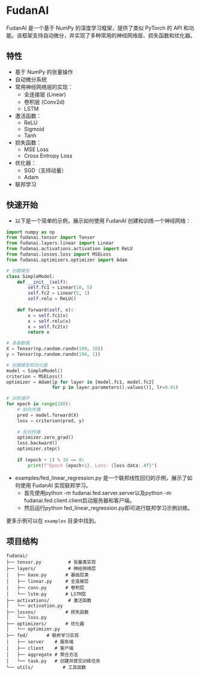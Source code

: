 # FudanAI

FudanAI 是一个基于 NumPy 的深度学习框架，提供了类似 PyTorch 的 API 和功能。该框架支持自动微分，并实现了多种常用的神经网络层、损失函数和优化器。

## 特性

- 基于 NumPy 的张量操作
- 自动微分系统
- 常用神经网络层的实现：
  - 全连接层 (Linear)
  - 卷积层 (Conv2d)
  - LSTM
- 激活函数：
  - ReLU
  - Sigmoid
  - Tanh
- 损失函数：
  - MSE Loss
  - Cross Entropy Loss
- 优化器：
  - SGD（支持动量）
  - Adam
- 联邦学习

## 快速开始

* 以下是一个简单的示例，展示如何使用 FudanAI 创建和训练一个神经网络：

```python
import numpy as np
from fudanai.tensor import Tensor
from fudanai.layers.linear import Linear
from fudanai.activations.activation import ReLU
from fudanai.losses.loss import MSELoss
from fudanai.optimizers.optimizer import Adam

# 创建模型
class SimpleModel:
    def __init__(self):
        self.fc1 = Linear(10, 5)
        self.fc2 = Linear(5, 1)
        self.relu = ReLU()
    
    def forward(self, x):
        x = self.fc1(x)
        x = self.relu(x)
        x = self.fc2(x)
        return x

# 准备数据
X = Tensor(np.random.randn(100, 10))
y = Tensor(np.random.randn(100, 1))

# 创建模型和优化器
model = SimpleModel()
criterion = MSELoss()
optimizer = Adam([p for layer in [model.fc1, model.fc2] 
                 for p in layer.parameters().values()], lr=0.01)

# 训练循环
for epoch in range(100):
    # 前向传播
    pred = model.forward(X)
    loss = criterion(pred, y)
  
    # 反向传播
    optimizer.zero_grad()
    loss.backward()
    optimizer.step()
  
    if (epoch + 1) % 10 == 0:
        print(f"Epoch {epoch+1}, Loss: {loss.data:.4f}")
```

* examples/fed_linear_regression.py 是一个联邦线性回归的示例，展示了如何使用 FudanAI 实现联邦学习。
  * 首先使用python -m fudanai.fed.server.server以及python -m fudanai.fed.client.client启动服务器和客户端。
  * 然后运行python fed_linear_regression.py即可进行联邦学习示例训练。

更多示例可以在 `examples` 目录中找到。

## 项目结构

```
fudanai/
├── tensor.py          # 张量类实现
├── layers/            # 神经网络层
│   ├── base.py       # 基础层类
│   ├── linear.py     # 全连接层
│   ├── conv.py       # 卷积层
│   └── lstm.py       # LSTM层
├── activations/       # 激活函数
│   └── activation.py
├── losses/           # 损失函数
│   └── loss.py
├── optimizers/       # 优化器
│   └── optimizer.py
├── fed/       # 联邦学习实现
│   ├── server    # 服务端
│   ├── client    # 客户端
│   ├── aggregate # 聚合方法
│   └── task.py   # 创建并提交训练任务
└── utils/           # 工具函数
```
